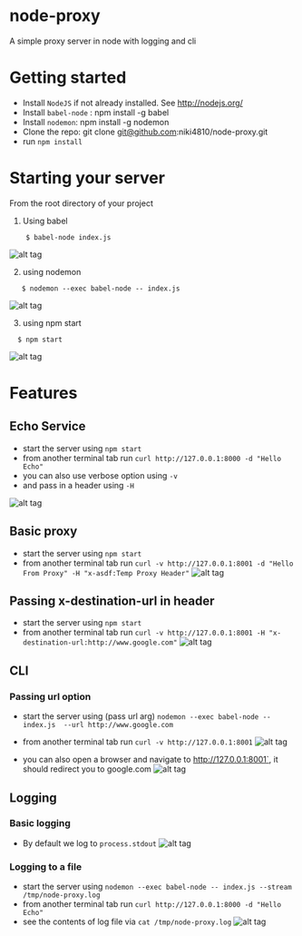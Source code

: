 # node-proxy
A simple proxy server in node with logging and cli

# Getting started

- Install `NodeJS` if not already installed. See http://nodejs.org/
- Install `babel-node` : npm install -g babel
- Install `nodemon`:  npm install -g nodemon
- Clone the repo: git clone git@github.com:niki4810/node-proxy.git
- run  `npm install`

# Starting your server

From the root directory of your project

1) Using babel

```
	$ babel-node index.js
```
![alt tag](https://raw.githubusercontent.com/niki4810/node-proxy/gh-pages/images/1-babel-node.gif)

2) using nodemon

```
   $ nodemon --exec babel-node -- index.js
```
![alt tag](https://raw.githubusercontent.com/niki4810/node-proxy/gh-pages/images/2-nodemon-start.gif)

3) using npm start

```
  $ npm start 
```
![alt tag](https://raw.githubusercontent.com/niki4810/node-proxy/gh-pages/images/3-npm-start.gif)

# Features

## Echo Service

- start the server using `npm start`
- from another terminal tab run `curl http://127.0.0.1:8000 -d "Hello Echo"`
- you can also use verbose option using `-v`
- and pass in a header using `-H`

![alt tag](https://raw.githubusercontent.com/niki4810/node-proxy/gh-pages/images/4-echo.gif)


## Basic proxy

- start the server using `npm start`
- from another terminal tab run `curl -v http://127.0.0.1:8001 -d "Hello From Proxy" -H "x-asdf:Temp Proxy Header"`
![alt tag](https://raw.githubusercontent.com/niki4810/node-proxy/gh-pages/images/5-basic-proxy.gif)

## Passing x-destination-url in header
- start the server using `npm start`
- from another terminal tab run `curl -v http://127.0.0.1:8001 -H "x-destination-url:http://www.google.com"`
![alt tag](https://raw.githubusercontent.com/niki4810/node-proxy/gh-pages/images/6-x-destination-url.gif)


## CLI

### Passing url option
- start the server using (pass url arg) `nodemon --exec babel-node -- index.js  --url http://www.google.com`
- from another terminal tab run `curl -v http://127.0.0.1:8001`
![alt tag](https://raw.githubusercontent.com/niki4810/node-proxy/gh-pages/images/7-cli-url.gif)

- you can also open a browser and navigate to http://127.0.0.1:8001`, it should redirect you to google.com
![alt tag](https://raw.githubusercontent.com/niki4810/node-proxy/gh-pages/images/7-1-cli-url-test-in-browser.gif)

## Logging

### Basic logging
- By default we log to `process.stdout`
![alt tag](https://raw.githubusercontent.com/niki4810/node-proxy/gh-pages/images/8-basic-logging.gif)

### Logging to a file

- start the server using `nodemon --exec babel-node -- index.js --stream /tmp/node-proxy.log`
- from another terminal tab run `curl http://127.0.0.1:8000 -d "Hello Echo"`
- see the contents of log file via `cat /tmp/node-proxy.log`
![alt tag](https://raw.githubusercontent.com/niki4810/node-proxy/gh-pages/images/9-logging-to-a-file.gif)

